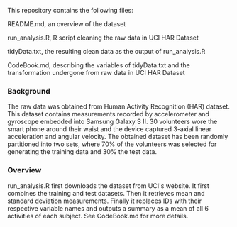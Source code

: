 This repository contains the following files:

README.md, an overview of the dataset

run_analysis.R, R script cleaning the raw data in UCI HAR Dataset

tidyData.txt, the resulting clean data as the output of run_analysis.R

CodeBook.md, describing the variables of tidyData.txt and the transformation undergone from raw data in UCI HAR Dataset

### Background

The raw data was obtained from Human Activity Recognition (HAR) dataset.  This dataset contains measurements recorded by accelerometer
and gyroscope embedded into Samsung Galaxy S II.  30 volunteers wore the smart phone around their waist and the device captured 3-axial
linear acceleration and angular velocity.  The obtained dataset has been randomly partitioned into two sets, where 70% of the volunteers 
was selected for generating the training data and 30% the test data.

### Overview

run_analysis.R first downloads the dataset from UCI's website.  It first combines the training and test datasets.  Then it retrieves mean
and standard deviation measurements.  Finally it replaces IDs with their respective variable names and outputs a summary as a mean of all
6 activities of each subject.  See CodeBook.md for more details.

